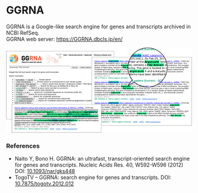 # GGRNA

GGRNA is a Google-like search engine for genes and transcripts archived in NCBI RefSeq.  
GGRNA web server: https://GGRNA.dbcls.jp/en/

![Fig-1](https://raw.githubusercontent.com/dbcls/website/master/services/images/DBCLSservices_GGRNA.v2_230331.png)

### References

* Naito Y, Bono H. GGRNA: an ultrafast, transcript-oriented search engine for genes and transcripts. Nucleic Acids Res. 40, W592-W596 (2012) DOI: [10.1093/nar/gks448](https://doi.org/10.1093/nar/gks448)
* TogoTV – GGRNA: search engine for genes and transcripts. DOI: [10.7875/togotv.2012.012](https://doi.org/10.7875/togotv.2012.012)
